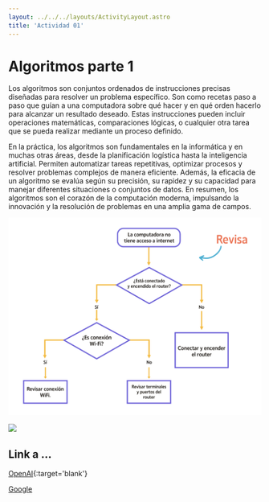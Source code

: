 ```yaml
---
layout: ../../../layouts/ActivityLayout.astro
title: 'Actividad 01'
---
```


# Algoritmos parte 1

Los algoritmos son conjuntos ordenados de instrucciones precisas diseñadas para resolver un problema específico. Son como recetas paso a paso que guían a una computadora sobre qué hacer y en qué orden hacerlo para alcanzar un resultado deseado. Estas instrucciones pueden incluir operaciones matemáticas, comparaciones lógicas, o cualquier otra tarea que se pueda realizar mediante un proceso definido.

En la práctica, los algoritmos son fundamentales en la informática y en muchas otras áreas, desde la planificación logística hasta la inteligencia artificial. Permiten automatizar tareas repetitivas, optimizar procesos y resolver problemas complejos de manera eficiente. Además, la eficacia de un algoritmo se evalúa según su precisión, su rapidez y su capacidad para manejar diferentes situaciones o conjuntos de datos. En resumen, los algoritmos son el corazón de la computación moderna, impulsando la innovación y la resolución de problemas en una amplia gama de campos.


![alt text](image.png)

[![](https://markdown-videos-api.jorgenkh.no/youtube/dQw4w9WgXcQ)](https://youtu.be/dQw4w9WgXcQ)

## Link a ...

[OpenAI](https://openai.com){:target='blank'}

<a href='https://google.com' target='blank'>Google</a>